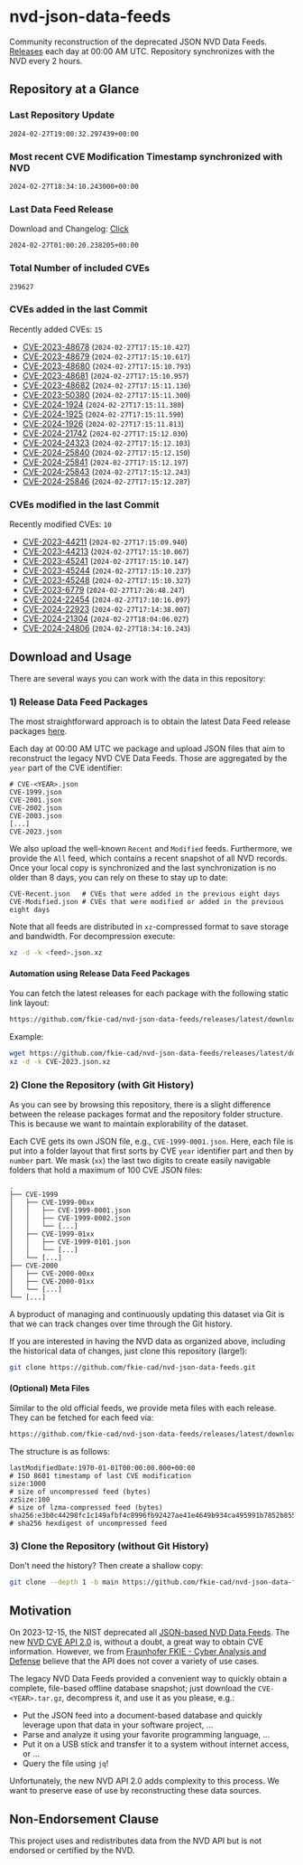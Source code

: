 # nvd-json-data-feeds

Community reconstruction of the deprecated JSON NVD Data Feeds. 
[Releases](https://github.com/fkie-cad/nvd-json-data-feeds/releases/latest) each day at 00:00 AM UTC.
Repository synchronizes with the NVD every 2 hours.

## Repository at a Glance

### Last Repository Update

```plain
2024-02-27T19:00:32.297439+00:00
```

### Most recent CVE Modification Timestamp synchronized with NVD

```plain
2024-02-27T18:34:10.243000+00:00
```

### Last Data Feed Release

Download and Changelog: [Click](https://github.com/fkie-cad/nvd-json-data-feeds/releases/latest)

```plain
2024-02-27T01:00:20.238205+00:00
```

### Total Number of included CVEs

```plain
239627
```

### CVEs added in the last Commit

Recently added CVEs: `15`

* [CVE-2023-48678](CVE-2023/CVE-2023-486xx/CVE-2023-48678.json) (`2024-02-27T17:15:10.427`)
* [CVE-2023-48679](CVE-2023/CVE-2023-486xx/CVE-2023-48679.json) (`2024-02-27T17:15:10.617`)
* [CVE-2023-48680](CVE-2023/CVE-2023-486xx/CVE-2023-48680.json) (`2024-02-27T17:15:10.793`)
* [CVE-2023-48681](CVE-2023/CVE-2023-486xx/CVE-2023-48681.json) (`2024-02-27T17:15:10.957`)
* [CVE-2023-48682](CVE-2023/CVE-2023-486xx/CVE-2023-48682.json) (`2024-02-27T17:15:11.130`)
* [CVE-2023-50380](CVE-2023/CVE-2023-503xx/CVE-2023-50380.json) (`2024-02-27T17:15:11.300`)
* [CVE-2024-1924](CVE-2024/CVE-2024-19xx/CVE-2024-1924.json) (`2024-02-27T17:15:11.380`)
* [CVE-2024-1925](CVE-2024/CVE-2024-19xx/CVE-2024-1925.json) (`2024-02-27T17:15:11.590`)
* [CVE-2024-1926](CVE-2024/CVE-2024-19xx/CVE-2024-1926.json) (`2024-02-27T17:15:11.813`)
* [CVE-2024-21742](CVE-2024/CVE-2024-217xx/CVE-2024-21742.json) (`2024-02-27T17:15:12.030`)
* [CVE-2024-24323](CVE-2024/CVE-2024-243xx/CVE-2024-24323.json) (`2024-02-27T17:15:12.103`)
* [CVE-2024-25840](CVE-2024/CVE-2024-258xx/CVE-2024-25840.json) (`2024-02-27T17:15:12.150`)
* [CVE-2024-25841](CVE-2024/CVE-2024-258xx/CVE-2024-25841.json) (`2024-02-27T17:15:12.197`)
* [CVE-2024-25843](CVE-2024/CVE-2024-258xx/CVE-2024-25843.json) (`2024-02-27T17:15:12.243`)
* [CVE-2024-25846](CVE-2024/CVE-2024-258xx/CVE-2024-25846.json) (`2024-02-27T17:15:12.287`)


### CVEs modified in the last Commit

Recently modified CVEs: `10`

* [CVE-2023-44211](CVE-2023/CVE-2023-442xx/CVE-2023-44211.json) (`2024-02-27T17:15:09.940`)
* [CVE-2023-44213](CVE-2023/CVE-2023-442xx/CVE-2023-44213.json) (`2024-02-27T17:15:10.067`)
* [CVE-2023-45241](CVE-2023/CVE-2023-452xx/CVE-2023-45241.json) (`2024-02-27T17:15:10.147`)
* [CVE-2023-45244](CVE-2023/CVE-2023-452xx/CVE-2023-45244.json) (`2024-02-27T17:15:10.237`)
* [CVE-2023-45248](CVE-2023/CVE-2023-452xx/CVE-2023-45248.json) (`2024-02-27T17:15:10.327`)
* [CVE-2023-6779](CVE-2023/CVE-2023-67xx/CVE-2023-6779.json) (`2024-02-27T17:26:48.247`)
* [CVE-2024-22454](CVE-2024/CVE-2024-224xx/CVE-2024-22454.json) (`2024-02-27T17:10:16.097`)
* [CVE-2024-22923](CVE-2024/CVE-2024-229xx/CVE-2024-22923.json) (`2024-02-27T17:14:38.007`)
* [CVE-2024-21304](CVE-2024/CVE-2024-213xx/CVE-2024-21304.json) (`2024-02-27T18:04:06.027`)
* [CVE-2024-24806](CVE-2024/CVE-2024-248xx/CVE-2024-24806.json) (`2024-02-27T18:34:10.243`)


## Download and Usage

There are several ways you can work with the data in this repository:

### 1) Release Data Feed Packages

The most straightforward approach is to obtain the latest Data Feed release packages [here](https://github.com/fkie-cad/nvd-json-data-feeds/releases/latest).

Each day at 00:00 AM UTC we package and upload JSON files that aim to reconstruct the legacy NVD CVE Data Feeds.
Those are aggregated by the `year` part of the CVE identifier:

```
# CVE-<YEAR>.json
CVE-1999.json
CVE-2001.json
CVE-2002.json
CVE-2003.json
[...]
CVE-2023.json
```

We also upload the well-known `Recent` and `Modified` feeds.
Furthermore, we provide the `All` feed, which contains a recent snapshot of all NVD records.
Once your local copy is synchronized and the last synchronization is no older than 8 days, you can rely on these to stay up to date:

```plain
CVE-Recent.json   # CVEs that were added in the previous eight days
CVE-Modified.json # CVEs that were modified or added in the previous eight days
```

Note that all feeds are distributed in `xz`-compressed format to save storage and bandwidth.
For decompression execute:

```sh
xz -d -k <feed>.json.xz
```


#### Automation using Release Data Feed Packages

You can fetch the latest releases for each package with the following static link layout:

```sh
https://github.com/fkie-cad/nvd-json-data-feeds/releases/latest/download/CVE-<YEAR>.json.xz
```

Example:

```sh
wget https://github.com/fkie-cad/nvd-json-data-feeds/releases/latest/download/CVE-2023.json.xz
xz -d -k CVE-2023.json.xz
```



### 2) Clone the Repository (with Git History)

As you can see by browsing this repository, there is a slight difference between the release packages format and the repository folder structure.
This is because we want to maintain explorability of the dataset.

Each CVE gets its own JSON file, e.g., `CVE-1999-0001.json`.
Here, each file is put into a folder layout that first sorts by CVE `year` identifier part and then by `number` part.
We mask (`xx`) the last two digits to create easily navigable folders that hold a maximum of 100 CVE JSON files:

```plain
.
├── CVE-1999
│   ├── CVE-1999-00xx
│   │   ├── CVE-1999-0001.json
│   │   ├── CVE-1999-0002.json
│   │   └── [...]
│   ├── CVE-1999-01xx
│   │   ├── CVE-1999-0101.json
│   │   └── [...]
│   └── [...]
├── CVE-2000
│   ├── CVE-2000-00xx
│   ├── CVE-2000-01xx
│   └── [...]
└── [...]
```

A byproduct of managing and continuously updating this dataset via Git is that we can track changes over time through the Git history.

If you are interested in having the NVD data as organized above, including the historical data of changes, just clone this repository (large!):

```sh
git clone https://github.com/fkie-cad/nvd-json-data-feeds.git
```

#### (Optional) Meta Files

Similar to the old official feeds, we provide meta files with each release. They can be fetched for each feed via:

```sh
https://github.com/fkie-cad/nvd-json-data-feeds/releases/latest/download/CVE-<YEAR>.meta
```

The structure is as follows:

```plain
lastModifiedDate:1970-01-01T00:00:00.000+00:00                          # ISO 8601 timestamp of last CVE modification
size:1000                                                               # size of uncompressed feed (bytes)
xzSize:100                                                              # size of lzma-compressed feed (bytes)
sha256:e3b0c44298fc1c149afbf4c8996fb92427ae41e4649b934ca495991b7852b855 # sha256 hexdigest of uncompressed feed
```


### 3) Clone the Repository (without Git History)

Don't need the history? Then create a shallow copy:

```sh
git clone --depth 1 -b main https://github.com/fkie-cad/nvd-json-data-feeds.git
```

## Motivation

On 2023-12-15, the NIST deprecated all [JSON-based NVD Data Feeds](https://nvd.nist.gov/vuln/data-feeds#divRetirementBanner-1).
The new [NVD CVE API 2.0](https://nvd.nist.gov/developers/vulnerabilities) is, without a doubt, a great way to obtain CVE information.
However, we from [Fraunhofer FKIE - Cyber Analysis and Defense](https://www.fkie.fraunhofer.de/en/departments/cad.html) believe that the API does not cover a variety of use cases.

The legacy NVD Data Feeds provided a convenient way to quickly obtain a complete, file-based offline database snapshot; just download the `CVE-<YEAR>.tar.gz`, decompress it, and use it as you please, e.g.:

* Put the JSON feed into a document-based database and quickly leverage upon that data in your software project, ...
* Parse and analyze it using your favorite programming language, ...
* Put it on a USB stick and transfer it to a system without internet access, or ...
* Query the file using `jq`!

Unfortunately, the new NVD API 2.0 adds complexity to this process.
We want to preserve ease of use by reconstructing these data sources.

## Non-Endorsement Clause

This project uses and redistributes data from the NVD API but is not endorsed or certified by the NVD.